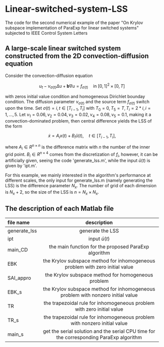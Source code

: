 # Linear-switched-system-LSS
The code for the second numerical example of the paper "On Krylov subspace implementation of ParaExp for linear switched systems" subjected to IEEE Control System Letters
## A large-scale linear switched system constructed from the 2D convection-diffusion equation
Consider the convection-diffusion equation

$$ u_t - \nu_{\sigma(t)}\Delta u + \boldsymbol{b} \nabla u=f_{\sigma(t)} \quad \text{in}\ [0,1]^2\times[0,T] $$

with zeros initial value condition and homogeneous Dirichlet bounday condition.
The diffusion parameter $\nu_{\sigma(t)}$ and the source term $f_{\sigma(t)}$ switch upon the time. Set $\sigma(t)=i, t\in[T_{i-1},T_i]$ with $T_0=0, T_5=T, T_i=2*i, i=1,\dots,5$. 
Let $\nu_1 = 0.06, \nu_2=0.04,\nu_3=0.02,\nu_4=0.08,\nu_5=0.1$, making it a convection-dominated problem, then central difference yields the LSS of the form

$$\dot{x} = A_ix(t)+B_i\tilde{u}(t), \quad t\in[T_{i-1},T_i],$$

where $A_i\in R^{n \times n}$ is the difference matrix with $n$ the number of the inner grid point. $B_i\in R^{n \times 4}$ comes from the discretization of $f_i$, however, it 
can be artificially given, seeing the code 'generate_lss.m', while the input $\tilde{u}(t)$ is given by 'ipt.m'.

For this example, we mainly interested in the algorithm's performance at different scales, the only input for generate_lss.m (namely generating the LSS) is the difference parameter
 $N_x$. The number of grid of each dimension is $N_x+2$, so the size of the LSS is $n=N_x \times N_x$.

 ## The description of each Matlab file
| file name | description |
| :-- | :--: |
| generate_lss | generate the LSS|
| ipt | input $\tilde{u}(t)$ |
| main_CD | the main function for the proposed ParaExp algorithm |
| EBK | the Krylov subspace method for inhomogeneous problem with zero initial value |
| SAI_appro | the Krylov subspace method for homogeneous problem |
| EBK_s | the Krylov subspace method for inhomogeneous problem with nonzero initial value|
| TR | the trapezoidal rule for inhomogeneous problem with zero initial value |
| TR_s | the trapezoidal rule for inhomogeneous problem with nonzero initial value |
| main_s | get the serial solution and the serial CPU time for the corresponding ParaExp algorithm |
 
 

